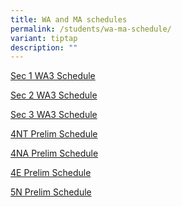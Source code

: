 ```yaml
---
title: WA and MA schedules
permalink: /students/wa-ma-schedule/
variant: tiptap
description: ""
---
```

<p><a href="/files/Students/2024 WA3/Sec_1_Combined_WA_Template_For_Individual_Classes_IEC_2024_WA3.pdf" rel="noopener noreferrer nofollow" target="_blank">Sec 1 WA3 Schedule</a>
</p>
<p><a href="/files/Students/2024 WA3/Sec_2_Combined_WA_Template_For_Individual_Classes_IEC_2024_WA3.pdf" rel="noopener noreferrer nofollow" target="_blank">Sec 2 WA3 Schedule</a>
</p>
<p><a href="/files/Students/2024 WA3/Sec_3_Combined_WA_Template_For_Individual_Classes_IEC_2024_WA3.pdf" rel="noopener noreferrer nofollow" target="_blank">Sec 3 WA3 Schedule</a>
</p>
<p><a href="/files/Students/2024 WA3/4NT_Prelim_Timetable_4_July_2024.pdf" rel="noopener noreferrer nofollow" target="_blank">4NT Prelim Schedule</a>
</p>
<p><a href="/files/Students/2024 WA3/4NA_Prelim_Timetable_5_July_2024.pdf" rel="noopener noreferrer nofollow" target="_blank">4NA Prelim Schedule</a>
</p>
<p><a href="/files/Students/2024 WA3/4E_Prelim_Timetable_4_July_2024.pdf" rel="noopener noreferrer nofollow" target="_blank">4E Prelim Schedule</a>
</p>
<p><a href="/files/Students/2024 WA3/5N_Prelim_Timetable_5_July_2024.pdf" rel="noopener noreferrer nofollow" target="_blank">5N Prelim Schedule</a>
</p>